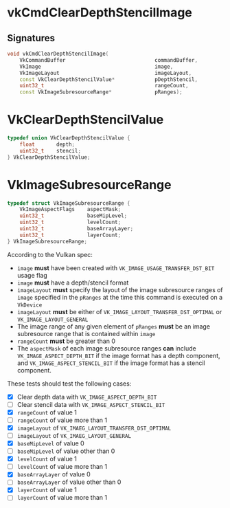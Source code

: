 # vkCmdClearDepthStencilImage

## Signatures
```c++
void vkCmdClearDepthStencilImage(
    VkCommandBuffer                             commandBuffer,
    VkImage                                     image,
    VkImageLayout                               imageLayout,
    const VkClearDepthStencilValue*             pDepthStencil,
    uint32_t                                    rangeCount,
    const VkImageSubresourceRange*              pRanges);
```

# VkClearDepthStencilValue
```c++
typedef union VkClearDepthStencilValue {
    float       depth;
    uint32_t    stencil;
} VkClearDepthStencilValue;
```

# VkImageSubresourceRange
```c++
typedef struct VkImageSubresourceRange {
    VkImageAspectFlags    aspectMask;
    uint32_t              baseMipLevel;
    uint32_t              levelCount;
    uint32_t              baseArrayLayer;
    uint32_t              layerCount;
} VkImageSubresourceRange;
```

According to the Vulkan spec:
- `image` **must** have been created with `VK_IMAGE_USAGE_TRANSFER_DST_BIT`
  usage flag
- `image` **must** have a depth/stencil format
- `imageLayout` **must** specify the layout of the image subresource ranges of
  `image` specified in the `pRanges` at the time this command is executed on a
  `VkDevice`
- `imageLayout` **must** be either of `VK_IMAGE_LAYOUT_TRANSFER_DST_OPTIMAL` or
  `VK_IMAGE_LAYOUT_GENERAL`
- The image range of any given element of `pRanges` **must** be an image
  subresource range that is contained within `image`
- `rangeCount` **must** be greater than 0
- The `aspectMask` of each image subresource ranges **can** include
  `VK_IMAGE_ASPECT_DEPTH_BIT` if the image format has a depth component, and
  `VK_IMAGE_ASPECT_STENCIL_BIT` if the image format has a stencil component.

These tests should test the following cases:
- [x] Clear depth data with `VK_IMAGE_ASPECT_DEPTH_BIT`
- [ ] Clear stencil data with `VK_IMAGE_ASPECT_STENCIL_BIT`
- [x] `rangeCount` of value 1
- [ ] `rangeCount` of value more than 1
- [x] `imageLayout` of `VK_IMAEG_LAYOUT_TRANSFER_DST_OPTIMAL`
- [ ] `imageLayout` of `VK_IMAEG_LAYOUT_GENERAL`
- [x] `baseMipLevel` of value 0
- [ ] `baseMipLevel` of value other than 0
- [x] `levelCount` of value 1
- [ ] `levelCount` of value more than 1
- [x] `baseArrayLayer` of value 0
- [ ] `baseArrayLayer` of value other than 0
- [x] `layerCount` of value 1
- [ ] `layerCount` of value more than 1
